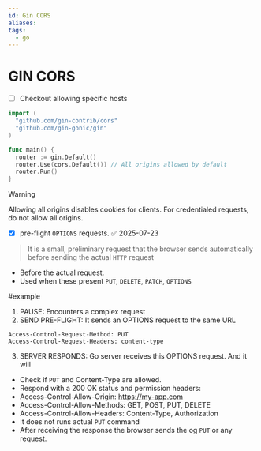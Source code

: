 ```yaml
---
id: Gin CORS
aliases: 
tags:
  - go
---
```


# GIN CORS
- [ ] Checkout allowing specific hosts 
```go
import (
  "github.com/gin-contrib/cors"
  "github.com/gin-gonic/gin"
)

func main() {
  router := gin.Default()
  router.Use(cors.Default()) // All origins allowed by default
  router.Run()
}
```
>[!WARNING]
> Allowing all origins disables cookies for clients. For credentialed requests, do not allow all origins.

- [x] pre-flight `OPTIONS` requests. ✅ 2025-07-23

>  It is a small, preliminary request that the browser sends  automatically before sending the actual `HTTP` request
- Before the actual request. 
- Used when these present `PUT`, `DELETE`, `PATCH`, `OPTIONS`

#example 
1. PAUSE: Encounters a complex request 
2.  SEND PRE-FLIGHT:  It sends an OPTIONS request to the same URL

```
Access-Control-Request-Method: PUT
Access-Control-Request-Headers: content-type
```
3. SERVER RESPONDS: Go server receives this OPTIONS request. And it will 
  * Check if `PUT` and Content-Type are allowed.
  * Respond with a 200 OK status and permission headers:
  * Access-Control-Allow-Origin: https://my-app.com
  * Access-Control-Allow-Methods: GET, POST, PUT, DELETE
* Access-Control-Allow-Headers: Content-Type, Authorization
* It does not runs actual `PUT` command 
* After receiving the response the browser sends the og `PUT` or any request.
